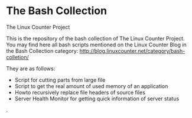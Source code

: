 # The Bash Collection
The Linux Counter Project

This is the repository of the bash collection of The Linux Counter Project. You may find here all bash scripts mentioned on the Linux Counter Blog in the Bash Collection category: http://blog.linuxcounter.net/category/bash-colletion/

They are as follows:

* Script for cutting parts from large file 
* Script to get the real amount of used memory of an application
* Howto recursively replace file headers of source files
* Server Health Monitor for getting quick information of server status





.
